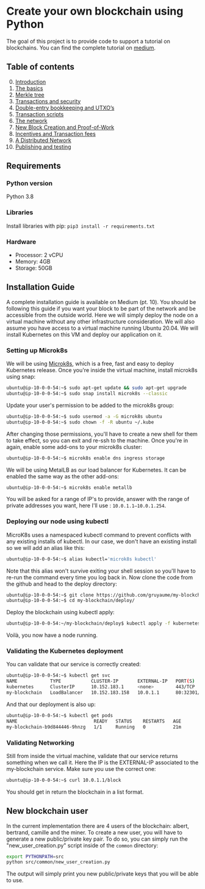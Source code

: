 # Create your own blockchain using Python
The goal of this project is to provide code to support a tutorial on blockchains. You can find the complete tutorial on 
[medium](https://medium.com).

## Table of contents
0. [Introduction](https://gruyaume.medium.com/create-your-own-blockchain-using-python-4efde6721267)
1. [The basics](https://gruyaume.medium.com/create-your-own-blockchain-using-python-d1250733ce5e)
2. [Merkle tree](https://gruyaume.medium.com/create-your-own-blockchain-using-python-merkle-tree-pt-2-f84478a30690)
3. [Transactions and security](https://gruyaume.medium.com/create-your-own-blockchain-using-python-transactions-and-security-pt-3-407e75d71acf)
4. [Double-entry bookkeeping and UTXO’s](https://gruyaume.medium.com/create-your-own-blockchain-using-python-double-entry-bookkeeping-and-transaction-fees-pt-4-1e399a9cc092)
5. [Transaction scripts](https://gruyaume.medium.com/create-your-own-blockchain-using-python-pt-5-d90cff185380)
6. [The network](https://gruyaume.medium.com/create-your-own-blockchain-using-python-pt-6-d00e06c1c9db)
7. [New Block Creation and Proof-of-Work](https://gruyaume.medium.com/create-your-own-blockchain-using-python-pt-7-6cdcb44697fe)
8. [Incentives and Transaction fees](https://gruyaume.medium.com/create-your-own-blockchain-using-python-pt-8-bf33e01f7cbb)
9. [A Distributed Network](https://gruyaume.medium.com/create-your-own-blockchain-using-python-pt-9-240698fe513b)
10. [Publishing and testing](https://gruyaume.medium.com/create-your-own-blockchain-using-python-pt-10-824e6af111f8)

## Requirements

### Python version
Python 3.8

### Libraries
Install libraries with pip:
`pip3 install -r requirements.txt`

### Hardware

- Processor: 2 vCPU
- Memory: 4GB
- Storage: 50GB

## Installation Guide

A complete installation guide is available on Medium (pt. 10). You should be following this guide 
if you want your block to be part of the network and be accessible from the outside world.
Here we will simply deploy the node on a virtual machine without any other infrastructure 
consideration. We will also assume you have access to a virtual machine running Ubuntu 20.04. 
We will install Kubernetes on this VM and deploy our application on it.

### Setting up Microk8s
We will be using [Microk8s](https://microk8s.io/docs), which is a 
free, fast and easy to deploy Kubernetes release. Once you're inside the virtual machine, install 
microk8s using snap:

```bash
ubuntu@ip-10-0-0-54:~$ sudo apt-get update && sudo apt-get upgrade
ubuntu@ip-10-0-0-54:~$ sudo snap install microk8s --classic
```

Update your user's permission to be added to the microk8s group:
```bash
ubuntu@ip-10-0-0-54:~$ sudo usermod -a -G microk8s ubuntu
ubuntu@ip-10-0-0-54:~$ sudo chown -f -R ubuntu ~/.kube
```

After changing those permissions, you'll have to create a new shell for them to take effect, so you 
can exit and re-ssh to the machine. Once you're in again, enable some add-ons to your microk8s cluster:
```bash
ubuntu@ip-10-0-0-54:~$ microk8s enable dns ingress storage
```

We will be using MetalLB as our load balancer for Kubernetes. It can be enabled the same way as the other add-ons:
```bash
ubuntu@ip-10-0-0-54:~$ microk8s enable metallb
```

You will be asked for a range of IP's to provide, answer with the range of private addresses you want, here I'll use : `10.0.1.1–10.0.1.254`.


### Deploying our node using kubectl
MicroK8s uses a namespaced kubectl command to prevent conflicts with any existing installs of kubectl. In our case, we don't have an existing install so we will add an alias like this:

```bash
ubuntu@ip-10-0-0-54:~$ alias kubectl='microk8s kubectl'
```

Note that this alias won't survive exiting your shell session so you'll have to re-run the command every time you log back in. Now clone the code from the github and head to the deploy directory:
```bash
ubuntu@ip-10-0-0-54:~$ git clone https://github.com/gruyaume/my-blockchain.git
ubuntu@ip-10-0-0-54:~$ cd my-blockchain/deploy/
```

Deploy the blockchain using kubectl apply:
```bash
ubuntu@ip-10-0-0-54:~/my-blockchain/deploy$ kubectl apply -f kubernetes/
```

Voilà, you now have a node running.

### Validating the Kubernetes deployment
You can validate that our service is correctly created:
```bash
ubuntu@ip-10-0-0-54:~$ kubectl get svc
NAME            TYPE           CLUSTER-IP       EXTERNAL-IP   PORT(S)        AGE
kubernetes      ClusterIP      10.152.183.1     <none>        443/TCP        22m
my-blockchain   LoadBalancer   10.152.183.158   10.0.1.1      80:32301/TCP   20m
```

And that our deployment is also up:

```bash
ubuntu@ip-10-0-0-54:~$ kubectl get pods
NAME                            READY   STATUS    RESTARTS   AGE
my-blockchain-b9d844446-9hnzg   1/1     Running   0          21m
```

### Validating Networking
Still from inside the virtual machine, validate that our service returns something when we call it. 
Here the IP is the EXTERNAL-IP associated to the my-blockchain service. Make sure you use the correct one:

```bash
ubuntu@ip-10-0-0-54:~$ curl 10.0.1.1/block
```

You should get in return the blockchain in a list format.

## New blockchain user 
In the current implementation there are 4 users of the blockchain: albert, bertrand, camille and the miner. To create a 
new user, you will have to generate a new public/private key pair. To do so, you can simply run the 
"new_user_creation.py" script inside of the `common` directory:
```bash
export PYTHONPATH=src
python src/common/new_user_creation.py 
```
The output will simply print you new public/private keys that you will be able to use.

